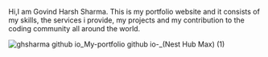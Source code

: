 Hi,I am Govind Harsh Sharma.
This is my portfolio website and it consists of my skills, the services i provide, my projects and my contribution to the coding community all around the world.

![ghsharma github io_My-portfolio github io-_(Nest Hub Max) (1)](https://user-images.githubusercontent.com/95496933/220191228-b4ca474f-1964-41d1-9102-c43f55d56b68.png)
